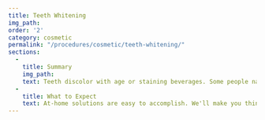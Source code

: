 ```yaml
---
title: Teeth Whitening
img_path:
order: '2'
category: cosmetic
permalink: "/procedures/cosmetic/teeth-whitening/"
sections:
  -
    title: Summary
    img_path:
    text: Teeth discolor with age or staining beverages. Some people naturally have more color in their teeth than others. Teeth whitening can be an easy solution to brighten your smile!
  -
    title: What to Expect
    text: At-home solutions are easy to accomplish. We'll make you thin trays to wear over your teeth and provide you with gel whitening solution. We'll teach you how to use the whitening system and in just a few minutes a day, your teeth can be dramatically whiter! If you are having tooth sensitivity issues after using the the whitening gel, don't worry. This is expected and will go away over time or when whitening is completed. Please remember, whitening requires maintenance. Coffee, tea, sodas, and natural coloration will require you to periodically touch up your smile with your whitening system.
---
```

